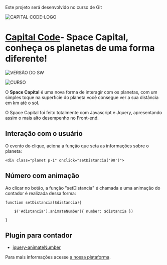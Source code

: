 
Este projeto será desenvolvido no curso de Git

![CAPITAL CODE-LOGO](https://i.imgur.com/v1gbp9c.jpg)
 
# [Capital Code](https://capitalcode.com.br)- Space Capital, conheça os planetas de uma forma diferente! #
 


![VERSÃO DO SW](https://img.shields.io/badge/Spacel%20Capital--%20version-v.1.1.7-blue.svg)
 
![CURSO](https://img.shields.io/badge/Curso-01-orange.svg)
 
O **Space Capital** é uma nova forma de interagir com os planetas, com um simples toque na superfície do planeta você consegue ver a sua distância em km até o sol.
 
O Space Capital foi feito totalmente com Javascript e Jquery, apresentando assim o mais alto desempenho no Front-end.
 
## Interação com o usuário
 
O evento do clique, aciona a função que seta as informações sobre o planeta:
 
    <div class="planet p-1" onclick="setDistancia('90')">
 
##  Número com animação
 
Ao clicar no botão, a função "setDistancia" é chamada e uma animação do contador é realizada dessa forma:
 
    function setDistancia($distancia){

        $('#distancia').animateNumber({ number: $distancia })

    }
 
## Plugin para contador
 
 -  [jquery-animateNumber](https://github.com/aishek/jquery-animateNumber)

 
 
Para mais informações acesse [a nossa plataforma](https://capitalcode.com.br).